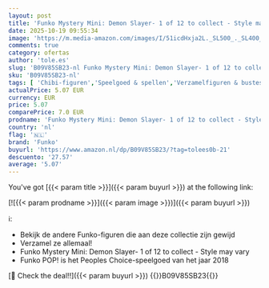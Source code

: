 ```yaml
---
layout: post
title: 'Funko Mystery Mini: Demon Slayer- 1 of 12 to collect - Style may vary'
date: 2025-10-19 09:55:34
image: 'https://m.media-amazon.com/images/I/51icdHxja2L._SL500_._SL400_.jpg'
comments: true
category: ofertas
author: 'tole.es'
slug: 'B09V85SB23-nl Funko Mystery Mini: Demon Slayer- 1 of 12 to collect -...'
sku: 'B09V85SB23-nl'
tags: [ 'Chibi-figuren','Speelgoed & spellen','Verzamelfiguren & bustes','Verzamelspeelgoed','funko','🇳🇱', ]
actualPrice: 5.07 EUR
currency: EUR
price: 5.07
comparePrice: 7.0 EUR
prodname: 'Funko Mystery Mini: Demon Slayer- 1 of 12 to collect - Style may vary'
country: 'nl'
flag: '🇳🇱'
brand: 'Funko'
buyurl: 'https://www.amazon.nl/dp/B09V85SB23/?tag=tolees0b-21'
descuento: '27.57'
average: '5.07'
---
```


You've got [{{< param title >}}]({{< param buyurl >}}) at the following link:

[![{{< param prodname >}}]({{< param image >}})]({{< param buyurl >}})

ℹ️:

- Bekijk de andere Funko-figuren die aan deze collectie zijn gewijd
- Verzamel ze allemaal!
- Funko Mystery Mini: Demon Slayer- 1 of 12 to collect - Style may vary
- Funko POP! is het Peoples Choice-speelgoed van het jaar 2018

[🛒 Check the deal!!]({{< param buyurl >}})
{{<world>}}B09V85SB23{{</world>}}
